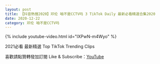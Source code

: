 ```yaml
---
layout: post
title: 【抖音熱搜2020】邓伦 咱不是CCTV吗 3 TikTok Daily 最新必看精選合集2020 12 22
date: 2020-12-22
category: 邓伦 咱不是CCTV吗
---
```


{% include youtube-video.html id="lXPwN-m4Wyo" %}

2021必看 最新精選 Top TikTok Trending Clips

喜歡請點贊轉發加訂閱 Like & Subscribe：[YouTube](https://www.youtube.com/channel/UCAoR7VcanIPd04uEq_GIylA/videos)

